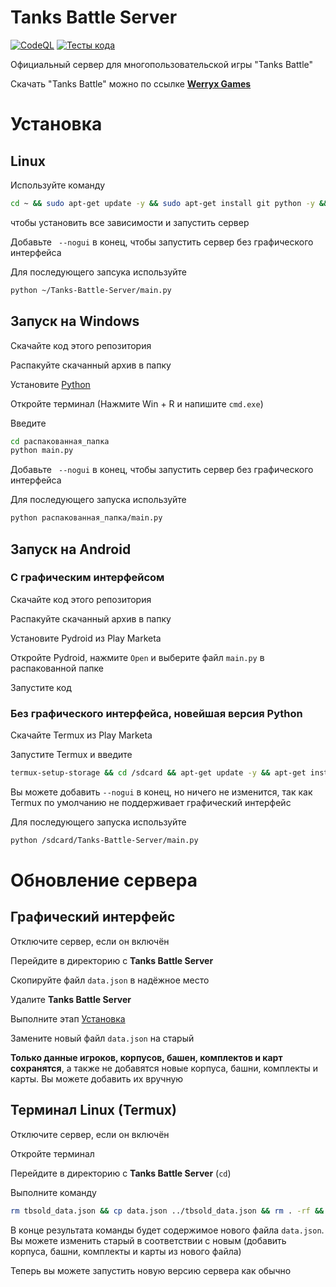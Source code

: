 # Tanks Battle Server
[![CodeQL](https://github.com/werryxgames/Tanks-Battle-Server/actions/workflows/codeql.yml/badge.svg?branch=master)](https://github.com/werryxgames/Tanks-Battle-Server/actions/workflows/codeql.yml)
[![Тесты кода](https://github.com/werryxgames/Tanks-Battle-Server/actions/workflows/tests.yml/badge.svg?branch=master)](https://github.com/werryxgames/Tanks-Battle-Server/actions/workflows/tests.yml)

Официальный сервер для многопользовательской игры "Tanks Battle"

Скачать "Tanks Battle" можно по ссылке **[Werryx Games](https://werryxgames.ml/games/#tanks_battle)**

# Установка
## Linux
Используйте команду
```bash
cd ~ && sudo apt-get update -y && sudo apt-get install git python -y && git clone https://github.com/werryxgames/Tanks-Battle-Server.git && cd Tanks-Battle-Server && python main.py
```
чтобы установить все зависимости и запустить сервер

Добавьте ` --nogui` в конец, чтобы запустить сервер без графического интерфейса

Для последующего запсука используйте
```bash
python ~/Tanks-Battle-Server/main.py
```

## Запуск на Windows
Скачайте код этого репозитория

Распакуйте скачанный архив в папку

Установите [Python](https://python.org/download)

Откройте терминал (Нажмите Win + R и напишите `cmd.exe`)

Введите
```bash
cd распакованная_папка
python main.py
```

Добавьте ` --nogui` в конец, чтобы запустить сервер без графического интерфейса

Для последующего запуска используйте
```bash
python распакованная_папка/main.py
```

## Запуск на Android
### С графическим интерфейсом
Скачайте код этого репозитория

Распакуйте скачанный архив в папку

Установите Pydroid из Play Marketа

Откройте Pydroid, нажмите `Open` и выберите файл `main.py` в распакованной папке

Запустите код

### Без графического интерфейса, новейшая версия Python
Скачайте Termux из Play Marketа

Запустите Termux и введите
```bash
termux-setup-storage && cd /sdcard && apt-get update -y && apt-get install git python -y && cd Tanks-Battle-Server && python main.py
```

Вы можете добавить `--nogui` в конец, но ничего не изменится, так как Termux по умолчанию не поддерживает графический интерфейс

Для последующего запуска используйте
```bash
python /sdcard/Tanks-Battle-Server/main.py
```

# Обновление сервера
## Графический интерфейс
Отключите сервер, если он включён

Перейдите в директорию с **Tanks Battle Server**

Скопируйте файл `data.json` в надёжное место

Удалите **Tanks Battle Server**

Выполните этап [Установка](установка)

Замените новый файл `data.json` на старый

**Только данные игроков, корпусов, башен, комплектов и карт сохранятся**, а также не добавятся новые корпуса, башни, комплекты и карты. Вы можете добавить их вручную

## Терминал Linux (Termux)
Отключите сервер, если он включён

Откройте терминал

Перейдите в директорию с **Tanks Battle Server** (`cd`)

Выполните команду
```bash
rm tbsold_data.json && cp data.json ../tbsold_data.json && rm . -rf && cd .. && git clone https://github.com/werryxgames/Tanks-Battle-Server && cat Tanks-Battle-Server/data.json && rm Tanks-Battle-Server/data.json && mv tbsold_data.json Tanks-Battle-Server/data.json
```

В конце результата команды будет содержимое нового файла `data.json`. Вы можете изменить старый в соответствии с новым (добавить корпуса, башни, комплекты и карты из нового файла)

Теперь вы можете запустить новую версию сервера как обычно

